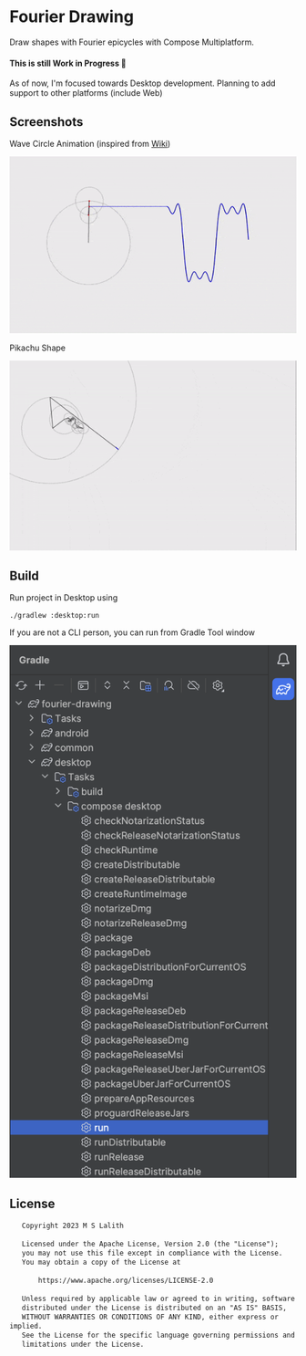 # Fourier Drawing

Draw shapes with Fourier epicycles with Compose Multiplatform.

#### This is still Work in Progress 🚧

As of now, I'm focused towards Desktop development. Planning to add support to other platforms (include Web) 

## Screenshots
Wave Circle Animation (inspired from [Wiki](https://upload.wikimedia.org/wikipedia/commons/b/bd/Fourier_series_square_wave_circles_animation.svg))

![](/images/wave_circle_animation.gif)

Pikachu Shape

![](/images/pikachu_shape.gif)

## Build

Run project in Desktop using

```
./gradlew :desktop:run
```

If you are not a CLI person, you can run from Gradle Tool window

![](/images/run_desktop_gradle_tool.png)

## License

```
   Copyright 2023 M S Lalith

   Licensed under the Apache License, Version 2.0 (the "License");
   you may not use this file except in compliance with the License.
   You may obtain a copy of the License at

       https://www.apache.org/licenses/LICENSE-2.0

   Unless required by applicable law or agreed to in writing, software
   distributed under the License is distributed on an "AS IS" BASIS,
   WITHOUT WARRANTIES OR CONDITIONS OF ANY KIND, either express or implied.
   See the License for the specific language governing permissions and
   limitations under the License.

```